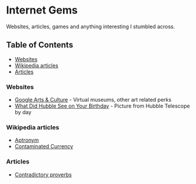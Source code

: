 # Internet Gems

Websites, articles, games and anything interesting I stumbled across.

## Table of Contents
<!-- vim-markdown-toc GFM -->

* [Websites](#websites)
* [Wikipedia articles](#wikipedia-articles)
* [Articles](#articles)

<!-- vim-markdown-toc -->


### Websites
* [Google Arts & Culture](https://artsandculture.google.com/) - Virtual museums, other art related perks
* [What Did Hubble See on Your Birthday](https://www.nasa.gov/content/goddard/what-did-hubble-see-on-your-birthday) - Picture from Hubble Telescope by day

### Wikipedia articles
* [Aptronym](https://en.wikipedia.org/wiki/Aptronym)
* [Contaminated Currency](https://en.wikipedia.org/wiki/Contaminated_currency)

### Articles 
* [Contradictory proverbs](https://beebo.org/smackerels/contradictory-proverbs.html)
